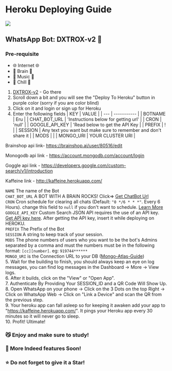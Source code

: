 
# Heroku Deploying Guide

<img src=http://telegra.ph/file/68809ff84d7cd4447a76e.jpg>

##  WhatsApp Bot: DXTROX-v2 🤍<br>
### Pre-requisite
 - 🌐️ Internet 🌐️️
- 🧠️ Brain 🧠️
- 🎵️ Music 🎵️
- 💫 Chill 💫
1. [DXTROX-v2](https://github.com/amal-dx/DXTROX-v2) - Go there
2. Scroll down a bit and you will see the "Deploy To Heroku" button in purple color (sorry if you are color blind)
3. Click on it and login or sign up for Heroku
4. Enter the following fields
    | KEY | VALUE |
    | --- | ----------- |
    | BOTNAME | Eru |
    | CHAT_BOT_URL | 'Instructions below for getting url' |
    | CRON | 'null' |
    | GOOGLE_API_KEY | 'Read below to get the API Key |
    | PREFIX | ! |
    | SESSION | Any text you want but make sure to remember and don't share it |
    | MODS |  |
    | MONGO_URI | YOUR CLUSTER URI |

Brainshop api link- https://brainshop.ai/user/80516/edit

Monogodb api link - https://account.mongodb.com/account/login

Goggle api link   - https://developers.google.com/custom-search/v1/introduction

Kaffeine link     - http://kaffeine.herokuapp.com/


`NAME` The name of the Bot <br>
`CHAT_BOT_URL` A BOT WITH A BRAIN ROCKS! Click=> [Get ChatBot Url](https://github.com/Oreki-san/Eru-Guide/blob/main/Chatbot-Url-Guide.md)<br>
`CRON` Cron schedule for clearing all chats (Default: `"0 */6 * * *"`. Every 6 Hours). change this field to `null` if you don't want to schedule. [Learn More](https://www.npmjs.com/package/node-cron) <br>
`GOOGLE_API_KEY` Custom Search JSON API requires the use of an API key. [Get API key here](https://developers.google.com/custom-search/v1/introduction). After getting the API key, insert it while deploying on HEROKU. <br>
`PREFIX` The Prefix of the Bot <br>
`SESSION` A string to keep track of your session. <br>
`MODS` The phone numbers of users who you want to be the bot's Admins separated by a comma and must the numbers must be in the following format: `[cc][number]`. eg: `919744******`<br>
`MONGO_URI` is the Connection URL to your DB ([Mongo-Atlas-Guide](https://github.com/Synthesized-Infinity/Whatsapp-Botto-Void/blob/main/Guides/Mongo-Atlas-guide.md))<br> 
5. Wait for the building to finish, you should always keep an eye on log messages, you can find log messages in the Dashboard -> More -> View logs.<br>
6. After it builds, click on the "View" or "Open App".<br>
7. Authenticate By Providing Your SESSION_ID and a QR Code Will Show Up.<br>
8. Open WhatsApp on your phone -> Click on the 3 Dots on the top Right -> Click on WhatsApp Web -> Click on "Link a Device" and scan the QR from the previous step.<br>
9. Your heroku app can fall asleep so for keeping it awaken add your app to "https://kaffeine.herokuapp.com/". It pings your Heroku app every 30 minutes so it will never go to sleep.<br>
10. Profit! Ultimate!

### 😼️ Enjoy and make sure to study!
### 🐼 More Indeed features Soon!
### ⭐️ Do not forget to give it a Star!
